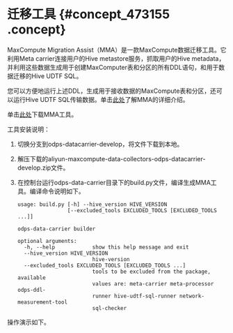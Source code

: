 # 迁移工具 {#concept_473155 .concept}

MaxCompute Migration Assist（MMA）是一款MaxCompute数据迁移工具。它利用Meta carrier连接用户的Hive metastore服务，抓取用户的Hive metadata，并利用这些数据生成用于创建MaxComputer表和分区的所有DDL语句，和用于数据迁移的Hive UDTF SQL。

您可以方便地运行上述DDL，生成用于接收数据的MaxCompute表和分区，还可以运行Hive UDTF SQL传输数据。单击[此处](http://docs-aliyun.cn-hangzhou.oss.aliyun-inc.com/assets/attach/121026/cn_zh/1562910541977/Hadoop%E8%BF%81%E7%A7%BBMaxCompute%E6%8A%80%E6%9C%AF%E6%96%B9%E6%A1%88_v2.7.0.pdf)了解MMA的详细介绍。

单击[此处](https://github.com/aliyun/aliyun-maxcompute-data-collectors)下载MMA工具。

工具安装说明：

1.  切换分支到odps-datacarrier-develop，将文件下载到本地。
2.  解压下载的aliyun-maxcompute-data-collectors-odps-datacarrier-develop.zip文件。
3.  在控制台运行odps-data-carrier目录下的build.py文件，编译生成MMA工具。编译命令说明如下。

    ``` {#codeblock_0uw_ub3_ui2}
    usage: build.py [-h] --hive_version HIVE_VERSION
                    [--excluded_tools EXCLUDED_TOOLS [EXCLUDED_TOOLS ...]]
    
    odps-data-carrier builder
    
    optional arguments:
      -h, --help            show this help message and exit
      --hive_version HIVE_VERSION
                            hive-version
      --excluded_tools EXCLUDED_TOOLS [EXCLUDED_TOOLS ...]
                            tools to be excluded from the package, available
                            values are: meta-carrier meta-processor odps-ddl-
                            runner hive-udtf-sql-runner network-measurement-tool
                            sql-checker
    ```


操作演示如下。  

